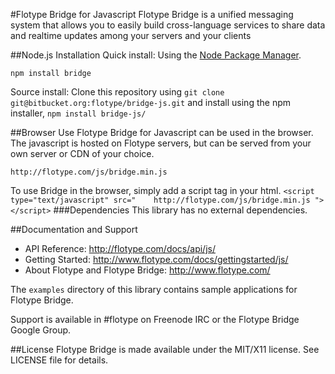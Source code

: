#Flotype Bridge for Javascript
Flotype Bridge is a unified messaging system that allows you to easily build cross-language services to share data and realtime updates among your servers and your clients

##Node.js Installation
Quick install: Using the [Node Package Manager](http://npmjs.org).

    npm install bridge

Source install: Clone this repository using `git clone git@bitbucket.org:flotype/bridge-js.git` and install using the npm installer, `npm install bridge-js/`

##Browser Use
Flotype Bridge for Javascript can be used in the browser. The javascript is hosted on Flotype servers, but can be served from your own server or CDN of your choice.

    http://flotype.com/js/bridge.min.js
    
To use Bridge in the browser, simply add a script tag in your html. `<script type="text/javascript" src="    http://flotype.com/js/bridge.min.js
"></script>`
###Dependencies
This library has no external dependencies.

##Documentation and Support
* API Reference: http://flotype.com/docs/api/js/
* Getting Started: http://www.flotype.com/docs/gettingstarted/js/
* About Flotype and Flotype Bridge: http://www.flotype.com/

The `examples` directory of this library contains sample applications for Flotype Bridge.

Support is available in #flotype on Freenode IRC or the Flotype Bridge Google Group.


##License
Flotype Bridge is made available under the MIT/X11 license. See LICENSE file for details.

